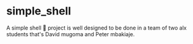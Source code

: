 # simple_shell
A simple shell 🐚 project is well designed to be done in a team of two alx students that's David mugoma and Peter mbakiaje.

